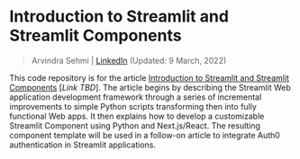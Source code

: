 # Introduction to Streamlit and Streamlit Components

> Arvindra Sehmi | [LinkedIn](https://www.linkedin.com/in/asehmi/)
> (Updated: 9 March, 2022)

This code repository is for the article [Introduction to Streamlit and Streamlit Components](#) [_Link TBD_]. The article begins by describing the Streamlit Web application development framework through a series of incremental improvements to simple Python scripts transforming then into fully functional Web apps. It then explains how to develop a customizable Streamlit Component using Python and Next.js/React. The resulting component template will be used in a follow-on article to integrate Auth0 authentication in Streamlit applications.
